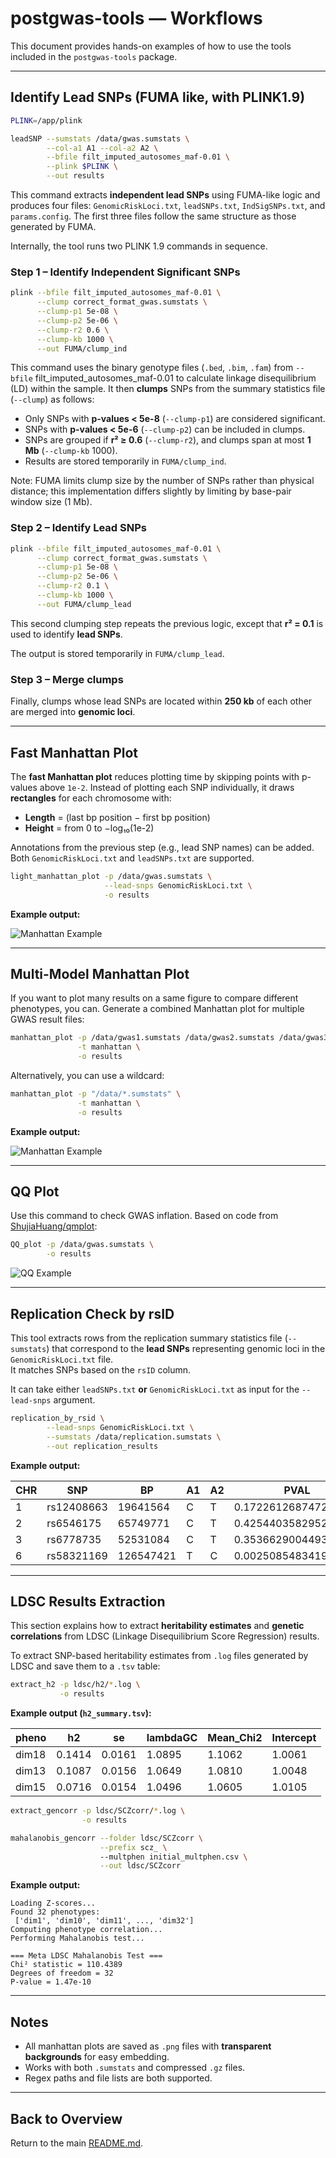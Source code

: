 # postgwas-tools — Workflows

This document provides hands-on examples of how to use the tools included in the `postgwas-tools` package.

---

## Identify Lead SNPs (FUMA like, with PLINK1.9)

```bash
PLINK=/app/plink

leadSNP --sumstats /data/gwas.sumstats \
        --col-a1 A1 --col-a2 A2 \
        --bfile filt_imputed_autosomes_maf-0.01 \
        --plink $PLINK \
        --out results
```

This command extracts **independent lead SNPs** using FUMA-like logic and produces four files:
`GenomicRiskLoci.txt`, `leadSNPs.txt`, `IndSigSNPs.txt`, and `params.config`.
The first three files follow the same structure as those generated by FUMA.

Internally, the tool runs two PLINK 1.9 commands in sequence.
### Step 1 – Identify Independent Significant SNPs
```bash
plink --bfile filt_imputed_autosomes_maf-0.01 \
      --clump correct_format_gwas.sumstats \
      --clump-p1 5e-08 \
      --clump-p2 5e-06 \
      --clump-r2 0.6 \
      --clump-kb 1000 \
      --out FUMA/clump_ind
```
This command uses the binary genotype files (`.bed`, `.bim`, `.fam`) from `--bfile` filt_imputed_autosomes_maf-0.01 to calculate linkage disequilibrium (LD) within the sample.
It then **clumps** SNPs from the summary statistics file (`--clump`) as follows:

* Only SNPs with **p-values < 5e-8** (`--clump-p1`) are considered significant.
* SNPs with **p-values < 5e-6** (`--clump-p2`) can be included in clumps.
* SNPs are grouped if **r² ≥ 0.6** (`--clump-r2`), and clumps span at most **1 Mb** (`--clump-kb` 1000).
* Results are stored temporarily in `FUMA/clump_ind`.


Note: FUMA limits clump size by the number of SNPs rather than physical distance;
this implementation differs slightly by limiting by base-pair window size (1 Mb).

### Step 2 – Identify Lead SNPs
```bash
plink --bfile filt_imputed_autosomes_maf-0.01 \
      --clump correct_format_gwas.sumstats \
      --clump-p1 5e-08 \
      --clump-p2 5e-06 \
      --clump-r2 0.1 \
      --clump-kb 1000 \
      --out FUMA/clump_lead
```

This second clumping step repeats the previous logic, except that **r² = 0.1** is used to identify **lead SNPs**.

The output is stored temporarily in `FUMA/clump_lead`.

### Step 3 – Merge clumps

Finally, clumps whose lead SNPs are located within **250 kb** of each other are merged into **genomic loci**.

---

## Fast Manhattan Plot

The **fast Manhattan plot** reduces plotting time by skipping points with p-values above `1e-2`.
Instead of plotting each SNP individually, it draws **rectangles** for each chromosome with:

* **Length** = (last bp position − first bp position)
* **Height** = from 0 to −log₁₀(1e-2)

Annotations from the previous step (e.g., lead SNP names) can be added.
Both `GenomicRiskLoci.txt` and `leadSNPs.txt` are supported.

```bash
light_manhattan_plot -p /data/gwas.sumstats \
                     --lead-snps GenomicRiskLoci.txt \
                     -o results
```

**Example output:**

![Manhattan Example](docs/images/light_manhattan_example.png)

---

## Multi-Model Manhattan Plot

If you want to plot many results on a same figure to compare different phenotypes, you can.
Generate a combined Manhattan plot for multiple GWAS result files:

```bash
manhattan_plot -p /data/gwas1.sumstats /data/gwas2.sumstats /data/gwas3.sumstats \
               -t manhattan \
               -o results
```

Alternatively, you can use a wildcard:
```bash
manhattan_plot -p "/data/*.sumstats" \
               -t manhattan \
               -o results
```

**Example output:**

![Manhattan Example](docs/images/manhattan_example.png)

---

## QQ Plot

Use this command to check GWAS inflation.
Based on code from [ShujiaHuang/qmplot](https://github.com/ShujiaHuang/qmplot):

```bash
QQ_plot -p /data/gwas.sumstats \
        -o results
```

![QQ Example](docs/images/QQplot.png)

---

## Replication Check by rsID
This tool extracts rows from the replication summary statistics file (`--sumstats`) that correspond to the **lead SNPs** representing genomic loci in the `GenomicRiskLoci.txt` file.  
It matches SNPs based on the `rsID` column.

It can take either `leadSNPs.txt` **or** `GenomicRiskLoci.txt` as input for the `--lead-snps` argument.

```bash
replication_by_rsid \
        --lead-snps GenomicRiskLoci.txt \
        --sumstats /data/replication.sumstats \
        --out replication_results
```
**Example output:**

| CHR | SNP        | BP        | A1 | A2 | PVAL                 | Z_FAKE             | N      |
| --- | ---------- | --------- | -- | -- | -------------------- | ------------------ | ------ |
| 1   | rs12408663 | 19641564  | C  | T  | 0.1722612687472529   | 1.3649738512483902 | 9950.0 |
| 2   | rs6546175  | 65749771  | C  | T  | 0.42544035829526683  | 0.797018377419405  | 9950.0 |
| 3   | rs6778735  | 52531084  | C  | T  | 0.3536629004493488   | 0.9275078836756854 | 9950.0 |
| 6   | rs58321169 | 126547421 | T  | C  | 0.002508548341954122 | 3.0223083972754567 | 9950.0 |

---

## LDSC Results Extraction

This section explains how to extract **heritability estimates** and **genetic correlations** from LDSC (Linkage Disequilibrium Score Regression) results.


To extract SNP-based heritability estimates from `.log` files generated by LDSC and save them to a `.tsv` table:
```bash
extract_h2 -p ldsc/h2/*.log \
           -o results
```

**Example output (`h2_summary.tsv`):**

| pheno | h2     | se     | lambdaGC | Mean_Chi2 | Intercept |
| ----- | ------ | ------ | -------- | --------- | --------- |
| dim18 | 0.1414 | 0.0161 | 1.0895   | 1.1062    | 1.0061    |
| dim13 | 0.1087 | 0.0156 | 1.0649   | 1.0810    | 1.0048    |
| dim15 | 0.0716 | 0.0154 | 1.0496   | 1.0605    | 1.0105    |


```bash
extract_gencorr -p ldsc/SCZcorr/*.log \
                -o results
```

```bash
mahalanobis_gencorr --folder ldsc/SCZcorr \
                    --prefix scz_ \ 
                    --multphen initial_multphen.csv \
                    --out ldsc/SCZcorr
```

**Example output:**

```
Loading Z-scores...
Found 32 phenotypes:
 ['dim1', 'dim10', 'dim11', ..., 'dim32']
Computing phenotype correlation...
Performing Mahalanobis test...

=== Meta LDSC Mahalanobis Test ===
Chi² statistic = 110.4389
Degrees of freedom = 32
P-value = 1.47e-10
```

---

## Notes

- All manhattan plots are saved as `.png` files with **transparent backgrounds** for easy embedding.  
- Works with both `.sumstats` and compressed `.gz` files.  
- Regex paths and file lists are both supported.

---

## Back to Overview

Return to the main [README.md](README.md).